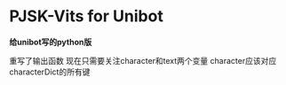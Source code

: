 # PJSK-Vits for Unibot

**给unibot写的python版**

重写了输出函数
现在只需要关注character和text两个变量
character应该对应characterDict的所有键